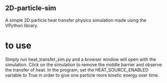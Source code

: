 ## 2D-particle-sim
A simple 2D particle heat transfer physics simulation made using the VPython library.

# to use
Simply run heat_transfer_sim.py and a browser window will open with the simulation. Click on the simulation to remove the middle barrier and observe the transfer of heat. In the program, set the HEAT_SOURCE_ENABLED variable to True in order to give one particle more kinetic energy over time.
